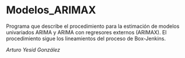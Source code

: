 # Modelos_ARIMAX
Programa que describe el procedimiento para la estimación de modelos univariados ARIMA y ARIMA con regresores externos (ARIMAX). El procedimiento sigue los lineamientos del proceso de Box-Jenkins.


_Arturo Yesid González_


